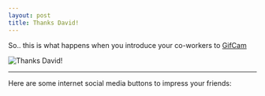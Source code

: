 ```yaml
---
layout: post
title: Thanks David!
---
```



So.. this is what happens when you introduce your co-workers to [GifCam](http://blog.bahraniapps.com/gifcam/ "GifCam")

<img style="display: block; margin-left: auto; margin-right: auto;" src="{{ site.baseurl }}/images/moveit.gif" alt="Thanks David!">

---
Here are some internet social media buttons to impress your friends: 

